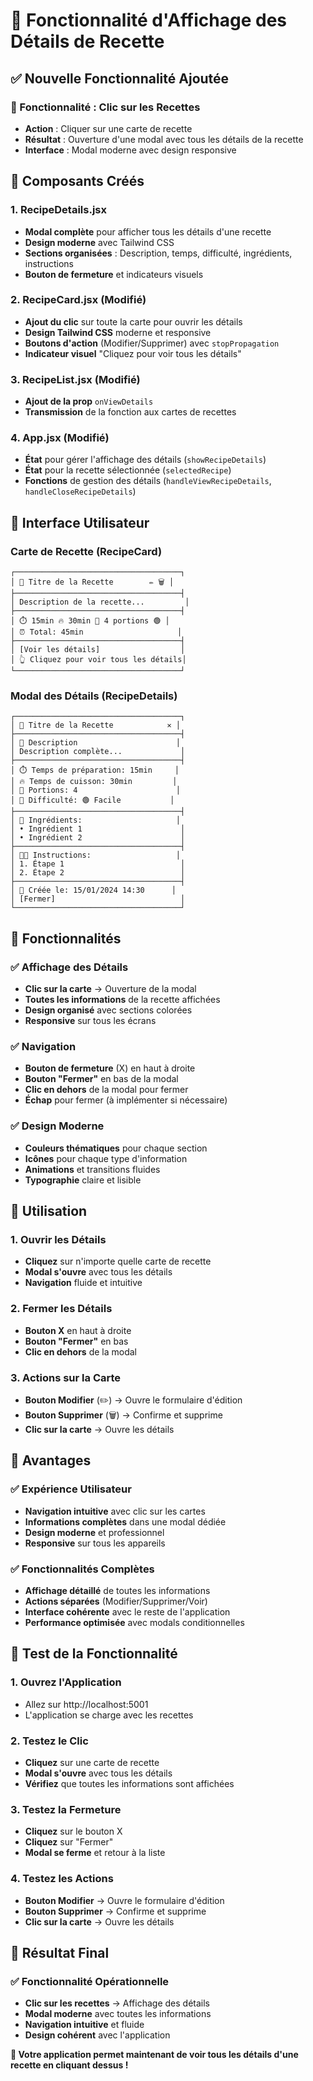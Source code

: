 # 🍳 Fonctionnalité d'Affichage des Détails de Recette

## ✅ Nouvelle Fonctionnalité Ajoutée

### **🎯 Fonctionnalité : Clic sur les Recettes**

- **Action** : Cliquer sur une carte de recette
- **Résultat** : Ouverture d'une modal avec tous les détails de la recette
- **Interface** : Modal moderne avec design responsive

## 🔧 Composants Créés

### **1. RecipeDetails.jsx**

- **Modal complète** pour afficher tous les détails d'une recette
- **Design moderne** avec Tailwind CSS
- **Sections organisées** : Description, temps, difficulté, ingrédients, instructions
- **Bouton de fermeture** et indicateurs visuels

### **2. RecipeCard.jsx (Modifié)**

- **Ajout du clic** sur toute la carte pour ouvrir les détails
- **Design Tailwind CSS** moderne et responsive
- **Boutons d'action** (Modifier/Supprimer) avec `stopPropagation`
- **Indicateur visuel** "Cliquez pour voir tous les détails"

### **3. RecipeList.jsx (Modifié)**

- **Ajout de la prop** `onViewDetails`
- **Transmission** de la fonction aux cartes de recettes

### **4. App.jsx (Modifié)**

- **État** pour gérer l'affichage des détails (`showRecipeDetails`)
- **État** pour la recette sélectionnée (`selectedRecipe`)
- **Fonctions** de gestion des détails (`handleViewRecipeDetails`, `handleCloseRecipeDetails`)

## 🎨 Interface Utilisateur

### **Carte de Recette (RecipeCard)**

```
┌─────────────────────────────────────┐
│ 🍳 Titre de la Recette        ✏️ 🗑️ │
├─────────────────────────────────────┤
│ Description de la recette...         │
├─────────────────────────────────────┤
│ ⏱️ 15min 🔥 30min 👥 4 portions 🟢 │
│ ⏰ Total: 45min                     │
├─────────────────────────────────────┤
│ [Voir les détails]                  │
│ 👆 Cliquez pour voir tous les détails│
└─────────────────────────────────────┘
```

### **Modal des Détails (RecipeDetails)**

```
┌─────────────────────────────────────┐
│ 🍳 Titre de la Recette            ✕ │
├─────────────────────────────────────┤
│ 📝 Description                      │
│ Description complète...             │
├─────────────────────────────────────┤
│ ⏱️ Temps de préparation: 15min     │
│ 🔥 Temps de cuisson: 30min         │
│ 👥 Portions: 4                      │
│ 🎯 Difficulté: 🟢 Facile           │
├─────────────────────────────────────┤
│ 🥘 Ingrédients:                     │
│ • Ingrédient 1                      │
│ • Ingrédient 2                      │
├─────────────────────────────────────┤
│ 👨‍🍳 Instructions:                   │
│ 1. Étape 1                          │
│ 2. Étape 2                          │
├─────────────────────────────────────┤
│ 📅 Créée le: 15/01/2024 14:30      │
│ [Fermer]                            │
└─────────────────────────────────────┘
```

## 🎯 Fonctionnalités

### **✅ Affichage des Détails**

- **Clic sur la carte** → Ouverture de la modal
- **Toutes les informations** de la recette affichées
- **Design organisé** avec sections colorées
- **Responsive** sur tous les écrans

### **✅ Navigation**

- **Bouton de fermeture** (X) en haut à droite
- **Bouton "Fermer"** en bas de la modal
- **Clic en dehors** de la modal pour fermer
- **Échap** pour fermer (à implémenter si nécessaire)

### **✅ Design Moderne**

- **Couleurs thématiques** pour chaque section
- **Icônes** pour chaque type d'information
- **Animations** et transitions fluides
- **Typographie** claire et lisible

## 🚀 Utilisation

### **1. Ouvrir les Détails**

- **Cliquez** sur n'importe quelle carte de recette
- **Modal s'ouvre** avec tous les détails
- **Navigation** fluide et intuitive

### **2. Fermer les Détails**

- **Bouton X** en haut à droite
- **Bouton "Fermer"** en bas
- **Clic en dehors** de la modal

### **3. Actions sur la Carte**

- **Bouton Modifier** (✏️) → Ouvre le formulaire d'édition
- **Bouton Supprimer** (🗑️) → Confirme et supprime
- **Clic sur la carte** → Ouvre les détails

## 🎉 Avantages

### **✅ Expérience Utilisateur**

- **Navigation intuitive** avec clic sur les cartes
- **Informations complètes** dans une modal dédiée
- **Design moderne** et professionnel
- **Responsive** sur tous les appareils

### **✅ Fonctionnalités Complètes**

- **Affichage détaillé** de toutes les informations
- **Actions séparées** (Modifier/Supprimer/Voir)
- **Interface cohérente** avec le reste de l'application
- **Performance optimisée** avec modals conditionnelles

## 📱 Test de la Fonctionnalité

### **1. Ouvrez l'Application**

- Allez sur http://localhost:5001
- L'application se charge avec les recettes

### **2. Testez le Clic**

- **Cliquez** sur une carte de recette
- **Modal s'ouvre** avec tous les détails
- **Vérifiez** que toutes les informations sont affichées

### **3. Testez la Fermeture**

- **Cliquez** sur le bouton X
- **Cliquez** sur "Fermer"
- **Modal se ferme** et retour à la liste

### **4. Testez les Actions**

- **Bouton Modifier** → Ouvre le formulaire d'édition
- **Bouton Supprimer** → Confirme et supprime
- **Clic sur la carte** → Ouvre les détails

## 🎯 Résultat Final

### **✅ Fonctionnalité Opérationnelle**

- **Clic sur les recettes** → Affichage des détails
- **Modal moderne** avec toutes les informations
- **Navigation intuitive** et fluide
- **Design cohérent** avec l'application

**🚀 Votre application permet maintenant de voir tous les détails d'une recette en cliquant dessus !**
